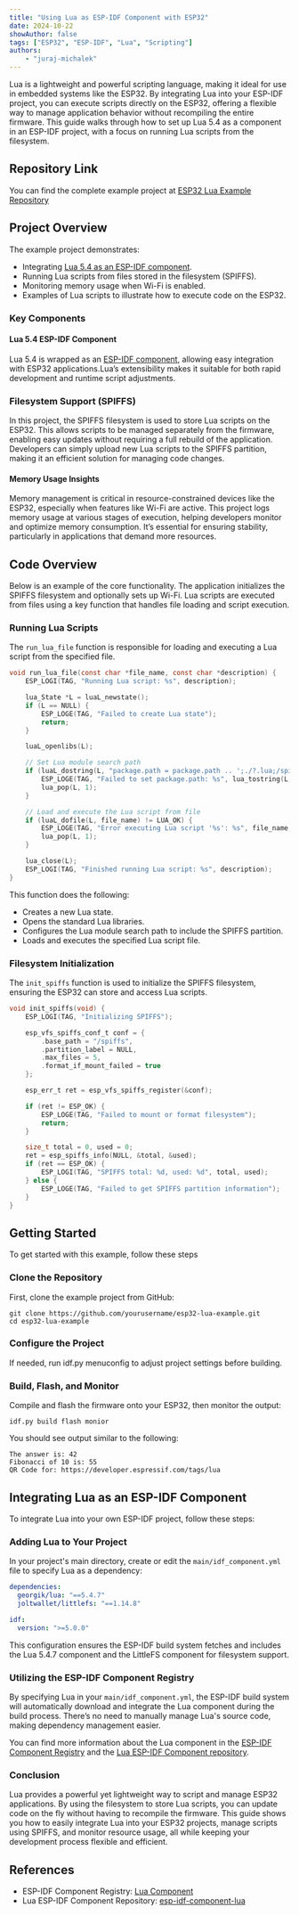 ```yaml
---
title: "Using Lua as ESP-IDF Component with ESP32"
date: 2024-10-22
showAuthor: false
tags: ["ESP32", "ESP-IDF", "Lua", "Scripting"]
authors:
    - "juraj-michalek"
---
```


Lua is a lightweight and powerful scripting language, making it ideal for use in embedded systems like the ESP32. By integrating Lua into your ESP-IDF project, you can execute scripts directly on the ESP32, offering a flexible way to manage application behavior without recompiling the entire firmware. This guide walks through how to set up Lua 5.4 as a component in an ESP-IDF project, with a focus on running Lua scripts from the filesystem.

## Repository Link

You can find the complete example project at [ESP32 Lua Example Repository](https://github.com/georgik/esp32-lua-example)

## Project Overview

The example project demonstrates:

- Integrating [Lua 5.4 as an ESP-IDF component](https://components.espressif.com/components/georgik/lua/).
- Running Lua scripts from files stored in the filesystem (SPIFFS).
- Monitoring memory usage when Wi-Fi is enabled.
- Examples of Lua scripts to illustrate how to execute code on the ESP32.


### Key Components

#### Lua 5.4 ESP-IDF Component

Lua 5.4 is wrapped as an [ESP-IDF component](https://components.espressif.com/components/georgik/lua/), allowing easy integration with ESP32 applications.Lua’s extensibility makes it suitable for both rapid development and runtime script adjustments.

### Filesystem Support (SPIFFS)

In this project, the SPIFFS filesystem is used to store Lua scripts on the ESP32. This allows scripts to be managed separately from the firmware, enabling easy updates without requiring a full rebuild of the application. Developers can simply upload new Lua scripts to the SPIFFS partition, making it an efficient solution for managing code changes.

#### Memory Usage Insights

Memory management is critical in resource-constrained devices like the ESP32, especially when features like Wi-Fi are active. This project logs memory usage at various stages of execution, helping developers monitor and optimize memory consumption. It’s essential for ensuring stability, particularly in applications that demand more resources.

## Code Overview

Below is an example of the core functionality. The application initializes the SPIFFS filesystem and optionally sets up Wi-Fi. Lua scripts are executed from files using a key function that handles file loading and script execution.

### Running Lua Scripts

The `run_lua_file` function is responsible for loading and executing a Lua script from the specified file.

```c
void run_lua_file(const char *file_name, const char *description) {
    ESP_LOGI(TAG, "Running Lua script: %s", description);

    lua_State *L = luaL_newstate();
    if (L == NULL) {
        ESP_LOGE(TAG, "Failed to create Lua state");
        return;
    }

    luaL_openlibs(L);

    // Set Lua module search path
    if (luaL_dostring(L, "package.path = package.path .. ';./?.lua;/spiffs/?.lua'")) {
        ESP_LOGE(TAG, "Failed to set package.path: %s", lua_tostring(L, -1));
        lua_pop(L, 1);
    }

    // Load and execute the Lua script from file
    if (luaL_dofile(L, file_name) != LUA_OK) {
        ESP_LOGE(TAG, "Error executing Lua script '%s': %s", file_name, lua_tostring(L, -1));
        lua_pop(L, 1);
    }

    lua_close(L);
    ESP_LOGI(TAG, "Finished running Lua script: %s", description);
}
```

This function does the following:
- Creates a new Lua state.
- Opens the standard Lua libraries.
- Configures the Lua module search path to include the SPIFFS partition.
- Loads and executes the specified Lua script file.

### Filesystem Initialization

The `init_spiffs` function is used to initialize the SPIFFS filesystem, ensuring the ESP32 can store and access Lua scripts.

```c
void init_spiffs(void) {
    ESP_LOGI(TAG, "Initializing SPIFFS");

    esp_vfs_spiffs_conf_t conf = {
        .base_path = "/spiffs",
        .partition_label = NULL,
        .max_files = 5,
        .format_if_mount_failed = true
    };

    esp_err_t ret = esp_vfs_spiffs_register(&conf);

    if (ret != ESP_OK) {
        ESP_LOGE(TAG, "Failed to mount or format filesystem");
        return;
    }

    size_t total = 0, used = 0;
    ret = esp_spiffs_info(NULL, &total, &used);
    if (ret == ESP_OK) {
        ESP_LOGI(TAG, "SPIFFS total: %d, used: %d", total, used);
    } else {
        ESP_LOGE(TAG, "Failed to get SPIFFS partition information");
    }
}
```


## Getting Started

To get started with this example, follow these steps

### Clone the Repository

First, clone the example project from GitHub:

```shell
git clone https://github.com/yourusername/esp32-lua-example.git
cd esp32-lua-example
```

### Configure the Project

If needed, run idf.py menuconfig to adjust project settings before building.

### Build, Flash, and Monitor

Compile and flash the firmware onto your ESP32, then monitor the output:

```shell
idf.py build flash monior
```

You should see output similar to the following:

```shell
The answer is: 42
Fibonacci of 10 is: 55
QR Code for: https://developer.espressif.com/tags/lua
```


## Integrating Lua as an ESP-IDF Component

To integrate Lua into your own ESP-IDF project, follow these steps:

### Adding Lua to Your Project
In your project's main directory, create or edit the `main/idf_component.yml` file to specify Lua as a dependency:

```yaml
dependencies:
  georgik/lua: "==5.4.7"
  joltwallet/littlefs: "==1.14.8"

idf:
  version: ">=5.0.0"
```
This configuration ensures the ESP-IDF build system fetches and includes the Lua 5.4.7 component and the LittleFS component for filesystem support.

### Utilizing the ESP-IDF Component Registry

By specifying Lua in your `main/idf_component.yml`, the ESP-IDF build system will automatically download and integrate the Lua component during the build process. There’s no need to manually manage Lua's source code, making dependency management easier.

You can find more information about the Lua component in the [ESP-IDF Component Registry](https://components.espressif.com/components/georgik/lua/) and the [Lua ESP-IDF Component repository](https://github.com/georgik/esp-idf-component-lua/).

### Conclusion

Lua provides a powerful yet lightweight way to script and manage ESP32 applications. By using the filesystem to store Lua scripts, you can update code on the fly without having to recompile the firmware. This guide shows you how to easily integrate Lua into your ESP32 projects, manage scripts using SPIFFS, and monitor resource usage, all while keeping your development process flexible and efficient.

## References

- ESP-IDF Component Registry: [Lua Component](https://components.espressif.com/components/georgik/lua/)
- Lua ESP-IDF Component Repository: [esp-idf-component-lua](https://github.com/georgik/esp-idf-component-lua/)
